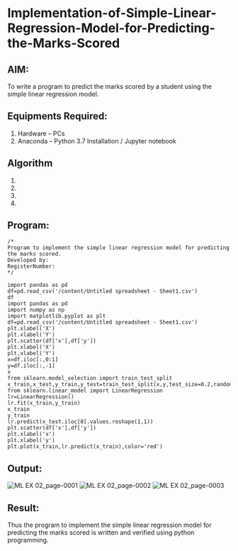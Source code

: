 # Implementation-of-Simple-Linear-Regression-Model-for-Predicting-the-Marks-Scored

## AIM:
To write a program to predict the marks scored by a student using the simple linear regression model.

## Equipments Required:
1. Hardware – PCs
2. Anaconda – Python 3.7 Installation / Jupyter notebook

## Algorithm
1. 
2. 
3. 
4. 

## Program:
```
/*
Program to implement the simple linear regression model for predicting the marks scored.
Developed by: 
RegisterNumber:  
*/

import pandas as pd
df=pd.read_csv('/content/Untitled spreadsheet - Sheet1.csv')
df
import pandas as pd
import numpy as np
import matplotlib.pyplot as plt
df=pd.read_csv('/content/Untitled spreadsheet - Sheet1.csv')
plt.xlabel('X')
plt.xlabel('Y')
plt.scatter(df['x'],df['y'])
plt.xlabel('X')
plt.xlabel('Y')
x=df.iloc[:,0:1]
y=df.iloc[:,-1]
x
from sklearn.model_selection import train_test_split
x_train,x_test,y_train,y_test=train_test_split(x,y,test_size=0.2,random_state=0)
from sklearn.linear_model import LinearRegression
lr=LinearRegression()
lr.fit(x_train,y_train)
x_train
y_train
lr.predict(x_test.iloc[0].values.reshape(1,1))
plt.scatter(df['x'],df['y'])
plt.xlabel('x')
plt.xlabel('y')
plt.plot(x_train,lr.predict(x_train),color='red')
```
## Output:
![ML EX 02_page-0001](https://github.com/BalaSathiesh/Implementation-of-Simple-Linear-Regression-Model-for-Predicting-the-Marks-Scored/assets/128462891/d4920317-21e9-4add-b1b0-12ea0cb6fa1a)
![ML EX 02_page-0002](https://github.com/BalaSathiesh/Implementation-of-Simple-Linear-Regression-Model-for-Predicting-the-Marks-Scored/assets/128462891/0e145448-aaeb-44d9-8a2a-c15731627cd0)
![ML EX 02_page-0003](https://github.com/BalaSathiesh/Implementation-of-Simple-Linear-Regression-Model-for-Predicting-the-Marks-Scored/assets/128462891/527aef22-fc59-4746-b57f-8e8baa72552d)


## Result:
Thus the program to implement the simple linear regression model for predicting the marks scored is written and verified using python programming.
